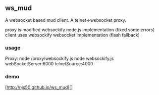 ## ws_mud

A websocket based mud client.
A telnet->websocket proxy.

proxy is modified websockify node.js implementation (fixed some errors)
client uses websockify websocket implementation (flash fallback)

### usage

Proxy:
node /proxy/websockify.js node websockify.js webSocketServer:8000 telnetSource:4000

### demo

[http://njs50.github.io/ws_mud][]